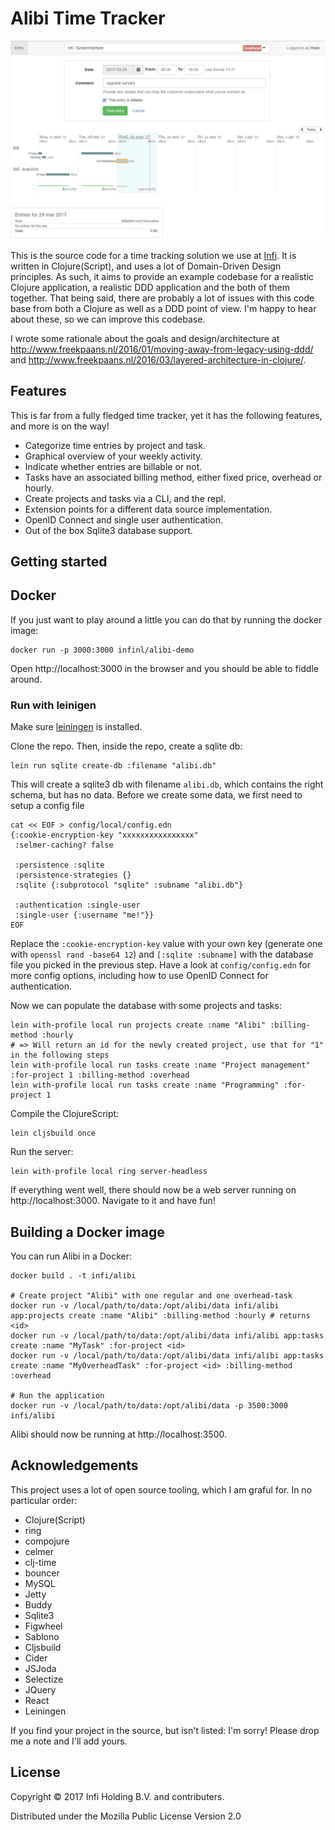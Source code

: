 # Alibi Time Tracker

![Alibi screenshot](docs/screenshot-2.png)

This is the source code for a time tracking solution we use at [Infi](https://infi.nl). It is written in Clojure(Script), and uses a lot of Domain-Driven Design principles. As such, it aims to provide an example codebase for a realistic Clojure application, a realistic DDD application and the both of them together. That being said, there are probably a lot of issues with this code base from both a Clojure as well as a DDD point of view. I'm happy to hear about these, so we can improve this codebase.

I wrote some rationale about the goals and design/architecture at http://www.freekpaans.nl/2016/01/moving-away-from-legacy-using-ddd/ and http://www.freekpaans.nl/2016/03/layered-architecture-in-clojure/.

## Features

This is far from a fully fledged time tracker, yet it has the following features, and more is on the way!

* Categorize time entries by project and task.
* Graphical overview of your weekly activity.
* Indicate whether entries are billable or not.
* Tasks have an associated billing method, either fixed price, overhead or hourly.
* Create projects and tasks via a CLI, and the repl.
* Extension points for a different data source implementation.
* OpenID Connect and single user authentication.
* Out of the box Sqlite3 database support.


## Getting started

## Docker

If you just want to play around a little you can do that by running the docker image:

    docker run -p 3000:3000 infinl/alibi-demo

Open http://localhost:3000 in the browser and you should be able to fiddle around.

### Run with leinigen

Make sure [leiningen](https://leiningen.org/) is installed.

Clone the repo. Then, inside the repo, create a sqlite db:

    lein run sqlite create-db :filename "alibi.db"

This will create a sqlite3 db with filename `alibi.db`, which contains the right schema, but has no data. Before we create some data, we first need to setup a config file
```
cat << EOF > config/local/config.edn
{:cookie-encryption-key "xxxxxxxxxxxxxxxx"
 :selmer-caching? false

 :persistence :sqlite
 :persistence-strategies {}
 :sqlite {:subprotocol "sqlite" :subname "alibi.db"}

 :authentication :single-user
 :single-user {:username "me!"}}
EOF
```

Replace the `:cookie-encryption-key` value with your own key (generate one with `openssl rand -base64 12`) and `[:sqlite :subname]` with the database file you picked in the previous step. Have a look at `config/config.edn` for more config options, including how to use OpenID Connect for authentication.

Now we can populate the database with some projects and tasks:
```
lein with-profile local run projects create :name "Alibi" :billing-method :hourly
# => Will return an id for the newly created project, use that for "1" in the following steps
lein with-profile local run tasks create :name "Project management" :for-project 1 :billing-method :overhead
lein with-profile local run tasks create :name "Programming" :for-project 1
```

Compile the ClojureScript:

```
lein cljsbuild once
```

Run the server:
```
lein with-profile local ring server-headless
```

If everything went well, there should now be a web server running on http://localhost:3000. Navigate to it and have fun!

## Building a Docker image

You can run Alibi in a Docker:

    docker build . -t infi/alibi

    # Create project "Alibi" with one regular and one overhead-task
    docker run -v /local/path/to/data:/opt/alibi/data infi/alibi app:projects create :name "Alibi" :billing-method :hourly # returns <id>
    docker run -v /local/path/to/data:/opt/alibi/data infi/alibi app:tasks create :name "MyTask" :for-project <id>
    docker run -v /local/path/to/data:/opt/alibi/data infi/alibi app:tasks create :name "MyOverheadTask" :for-project <id> :billing-method :overhead

    # Run the application
    docker run -v /local/path/to/data:/opt/alibi/data -p 3500:3000 infi/alibi

Alibi should now be running at http://localhost:3500.

## Acknowledgements

This project uses a lot of open source tooling, which I am graful for. In no particular order:

* Clojure(Script)
* ring
* compojure
* celmer
* clj-time
* bouncer
* MySQL
* Jetty
* Buddy
* Sqlite3
* Figwheel
* Sablono
* Cljsbuild
* Cider
* JSJoda
* Selectize
* JQuery
* React
* Leiningen


If you find your project in the source, but isn't listed: I'm sorry! Please drop me a note and I'll add yours.

## License

Copyright © 2017 Infi Holding B.V. and contributers.

Distributed under the Mozilla Public License Version 2.0
